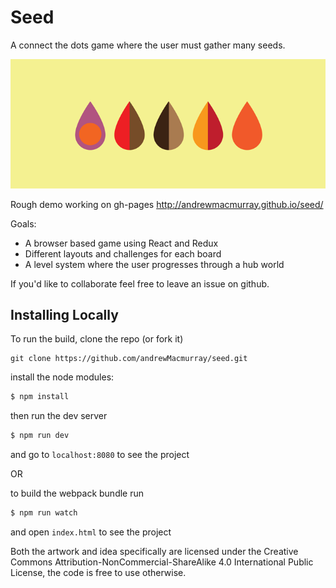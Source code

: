# Seed

A connect the dots game where the user must gather many seeds.

![seed](public/img/seed-collection.png)

Rough demo working on gh-pages http://andrewmacmurray.github.io/seed/

Goals:

+ A browser based game using React and Redux
+ Different layouts and challenges for each board
+ A level system where the user progresses through a hub world

If you'd like to collaborate feel free to leave an issue on github.

## Installing Locally

To run the build, clone the repo (or fork it)

```
git clone https://github.com/andrewMacmurray/seed.git
```

install the node modules:

```sh
$ npm install
```

then run the dev server

```sh
$ npm run dev
```

and go to `localhost:8080` to see the project

OR

to build the webpack bundle run

```sh
$ npm run watch
```

and open `index.html` to see the project

Both the artwork and idea specifically are licensed under the Creative Commons Attribution-NonCommercial-ShareAlike 4.0 International Public License, the code is free to use otherwise.
